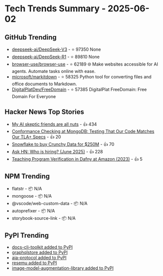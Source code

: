 # Tech Trends Summary - 2025-06-02

## GitHub Trending
- [deepseek-ai/DeepSeek-V3](https://github.com/deepseek-ai/DeepSeek-V3) - ⭐ 97350
  None
- [deepseek-ai/DeepSeek-R1](https://github.com/deepseek-ai/DeepSeek-R1) - ⭐ 89810
  None
- [browser-use/browser-use](https://github.com/browser-use/browser-use) - ⭐ 62189
  🌐 Make websites accessible for AI agents. Automate tasks online with ease.
- [microsoft/markitdown](https://github.com/microsoft/markitdown) - ⭐ 58325
  Python tool for converting files and office documents to Markdown.
- [DigitalPlatDev/FreeDomain](https://github.com/DigitalPlatDev/FreeDomain) - ⭐ 57385
  DigitalPlat FreeDomain: Free Domain For Everyone

## Hacker News Top Stories
- [My AI skeptic friends are all nuts](https://fly.io/blog/youre-all-nuts/) - 👍 434
- [Conformance Checking at MongoDB: Testing That Our Code Matches Our TLA+ Specs](https://www.mongodb.com/blog/post/engineering/conformance-checking-at-mongodb-testing-our-code-matches-our-tla-specs) - 👍 20
- [Snowflake to buy Crunchy Data for $250M](https://www.wsj.com/articles/snowflake-to-buy-crunchy-data-for-250-million-233543ab) - 👍 70
- [Ask HN: Who is hiring? (June 2025)](https://news.ycombinator.com/item?id=44159528) - 👍 228
- [Teaching Program Verification in Dafny at Amazon (2023)](https://dafny.org/blog/2023/12/15/teaching-program-verification-in-dafny-at-amazon/) - 👍 5

## NPM Trending
- flatstr - 📦 N/A
- mongoose - 📦 N/A
- @vscode/web-custom-data - 📦 N/A
- autoprefixer - 📦 N/A
- storybook-source-link - 📦 N/A

## PyPI Trending
- [docs-cli-toolkit added to PyPI](https://pypi.org/project/docs-cli-toolkit/)
- [graphqlstore added to PyPI](https://pypi.org/project/graphqlstore/)
- [aia-protocol added to PyPI](https://pypi.org/project/aia-protocol/)
- [resemu added to PyPI](https://pypi.org/project/resemu/)
- [image-model-augmentation-library added to PyPI](https://pypi.org/project/image-model-augmentation-library/)
